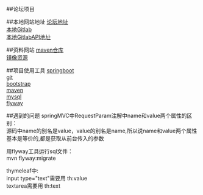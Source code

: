 ##论坛项目

##本地网站地址
[论坛地址](http://localhost:8887)<br>
[本地Gitlab](http://192.168.31.174/)<br>
[本地GitlabAPI地址](http://192.168.31.174/help/api/oauth2.md)<br>

##资料网站
[maven仓库](https://mvnrepository.com/)<br>
[镜像资源](https://mirrors.tuna.tsinghua.edu.cn/)<br>

##项目使用工具
[springboot](https://spring.io/)<br>
[git](https://git-scm.com/)<br>
[bootstrap](https://www.bootcss.com/)<br>
[maven](http://maven.apache.org/)<br>
[mysql](https://www.mysql.com/)<br>
[flyway](https://flywaydb.org/)<br>

##遇到的问题
springMVC中RequestParam注解中name和value两个属性的区别：<br>
源码中name的别名是value，value的别名是name,所以说name和value两个属性基本是等价的,都是获取从前台传入的参数<br>

用flyway工具运行sql文件：<br>
mvn flyway:migrate<br>

thymeleaf中:<br>
input type="text"需要用 th:value<br>
textarea需要用 th:text<br>
